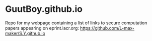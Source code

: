 # GuutBoy.github.io
Repo for my webpage containing a list of links to secure computation papers appearing on eprint.iacr.org: https://github.com/L-max-maker/S.Y.github.io
